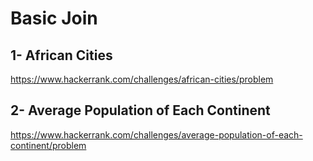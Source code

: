 # Basic Join

## 1- African Cities
https://www.hackerrank.com/challenges/african-cities/problem

## 2- Average Population of Each Continent
https://www.hackerrank.com/challenges/average-population-of-each-continent/problem
